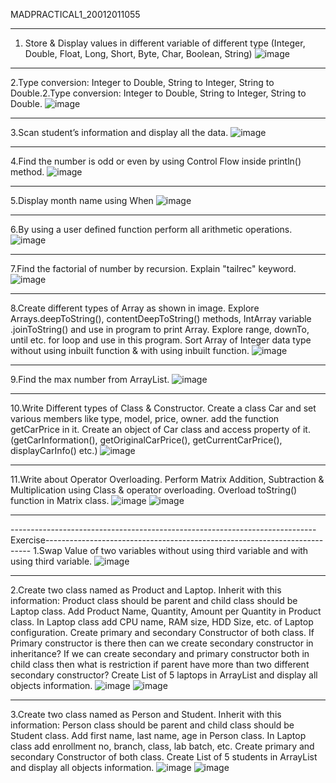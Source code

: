 MADPRACTICAL1_20012011055
_______________________________________________________________________________________________________________________________________________________________________

1. Store & Display values in different variable of different type (Integer, Double, Float, Long, Short, Byte, Char, Boolean, String)
![image](https://user-images.githubusercontent.com/110708438/186480808-447d4f53-c140-4291-9f1c-7aa1c40a7c07.png)
_______________________________________________________________________________________________________________________________________________________________________
2.Type conversion: Integer to Double, String to Integer, String to Double.2.Type conversion: Integer to Double, String to Integer, String to Double.
![image](https://user-images.githubusercontent.com/110708438/186481009-49ebdc98-5968-45ef-94ae-526f24081668.png)
_______________________________________________________________________________________________________________________________________________________________________
3.Scan student’s information and display all the data.
![image](https://user-images.githubusercontent.com/110708438/186481967-bf6907cd-c2bc-4a1b-baba-0310cbd1dbd4.png)
_______________________________________________________________________________________________________________________________________________________________________
4.Find the number is odd or even by using Control Flow inside println() method.
![image](https://user-images.githubusercontent.com/110708438/186482064-9efc9c9a-fe30-4a1d-9768-1822ce4d0b15.png)
_______________________________________________________________________________________________________________________________________________________________________
5.Display month name using When
![image](https://user-images.githubusercontent.com/110708438/186482202-a60f7d82-31b6-43c4-8120-156a1520212c.png)
_______________________________________________________________________________________________________________________________________________________________________
6.By using a user defined function perform all arithmetic operations.
![image](https://user-images.githubusercontent.com/110708438/186482265-39c83c4d-86f6-466c-98c2-80c6f6e6c32e.png)
_______________________________________________________________________________________________________________________________________________________________________
7.Find the factorial of number by recursion. Explain "tailrec" keyword.
![image](https://user-images.githubusercontent.com/110708438/186482528-4b8375cf-22d0-4daa-a1e6-0a424f8f31f7.png)
_______________________________________________________________________________________________________________________________________________________________________
8.Create different types of Array as shown in image. Explore Arrays.deepToString(), contentDeepToString() methods, IntArray variable .joinToString() and use in program to print Array. Explore range, downTo, until etc. for loop and use in this program. Sort Array of Integer data type without using inbuilt function & with using inbuilt function.
![image](https://user-images.githubusercontent.com/110708438/186482725-393b655c-89fa-4012-8f8f-253a016b19be.png)
_______________________________________________________________________________________________________________________________________________________________________
9.Find the max number from ArrayList.
![image](https://user-images.githubusercontent.com/110708438/186482880-31653822-492d-4c13-8a4a-36d32a322430.png)
_______________________________________________________________________________________________________________________________________________________________________
10.Write Different types of Class & Constructor. Create a class Car and set various members like type, model, price, owner. add the function getCarPrice in it. Create an object of Car class and access property of it. (getCarInformation(), getOriginalCarPrice(), getCurrentCarPrice(), displayCarInfo() etc.)
![image](https://user-images.githubusercontent.com/110708438/186483524-3bb07596-be98-4062-aeed-9972a4b71794.png)
_______________________________________________________________________________________________________________________________________________________________________
11.Write about Operator Overloading. Perform Matrix Addition, Subtraction & Multiplication using Class & operator overloading. Overload toString() function in Matrix class.
![image](https://user-images.githubusercontent.com/110708438/186483670-60dbfed6-5792-4d40-9a96-e1fd814cc3cd.png)
![image](https://user-images.githubusercontent.com/110708438/186483725-e13282eb-99b8-4980-927b-3f1b2b4cf052.png)
_______________________________________________________________________________________________________________________________________________________________________

----------------------------------------------------------------------------Exercise--------------------------------------------------------------------------
1.Swap Value of two variables without using third variable and with using third variable.
![image](https://user-images.githubusercontent.com/110708438/186484053-86b7c4ab-7d7b-46e4-9609-44d57c35cae1.png)
_______________________________________________________________________________________________________________________________________________________________________
2.Create two class named as Product and Laptop. Inherit with this information: Product class should be parent and child class should be Laptop class. Add Product Name, Quantity, Amount per Quantity in Product class. In Laptop class add CPU name, RAM size, HDD Size, etc. of Laptop configuration. Create primary and secondary Constructor of both class. If Primary constructor is there then can we create secondary constructor in inheritance? If we can create secondary and primary constructor both in child class then what is restriction if parent have more than two different secondary constructor? Create List of 5 laptops in ArrayList and display all objects information.
![image](https://user-images.githubusercontent.com/110708438/186484173-a2c67ac4-0263-4c5b-8796-a772617d6940.png)
![image](https://user-images.githubusercontent.com/110708438/186484214-ef7ae3e5-0779-441e-a070-d6c67ff41226.png)
_______________________________________________________________________________________________________________________________________________________________________
3.Create two class named as Person and Student. Inherit with this information: Person class should be parent and child class should be Student class. Add first name, last name, age in Person class. In Laptop class add enrollment no, branch, class, lab batch, etc. Create primary and secondary Constructor of both class. Create List of 5 students in ArrayList and display all objects information.
![image](https://user-images.githubusercontent.com/110708438/186484355-89ef295f-b421-491c-97cb-7cdafc41f3ec.png)
![image](https://user-images.githubusercontent.com/110708438/186484394-166fb0e2-0247-4bc7-90fa-0d37bef170a3.png)
